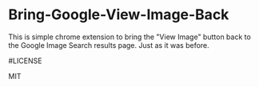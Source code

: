 # Bring-Google-View-Image-Back

This is simple chrome extension to bring the "View Image" button back to the Google Image Search results page. Just as it was before.


#LICENSE

MIT
